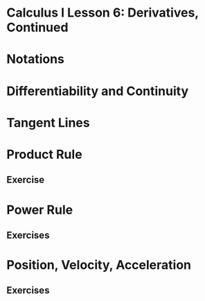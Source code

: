 # Calculus I Lesson 6: Derivatives, Continued

# Notations

# Differentiability and Continuity

# Tangent Lines

# Product Rule

## Exercise

# Power Rule

## Exercises

# Position, Velocity, Acceleration


## Exercises
